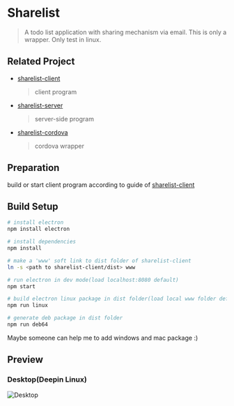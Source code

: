 # Sharelist

> A todo list application with sharing mechanism via email.
> This is only a wrapper.
> Only test in linux.

## Related Project

* [sharelist-client](https://gitee.com/antipro/sharelist-client)
  > client program
* [sharelist-server](https://gitee.com/antipro/sharelist-server)
  > server-side program
* [sharelist-cordova](https://gitee.com/antipro/sharelist-cordova)
  > cordova wrapper

## Preparation

build or start client program according to guide of [sharelist-client](https://gitee.com/antipro/sharelist-client)

## Build Setup

``` bash
# install electron
npm install electron

# install dependencies
npm install

# make a 'www' soft link to dist folder of sharelist-client
ln -s <path to sharelist-client/dist> www

# run electron in dev mode(load localhost:8080 default)
npm start

# build electron linux package in dist folder(load local www folder default)
npm run linux

# generate deb package in dist folder
npm run deb64
```
Maybe someone can help me to add windows and mac package :)

## Preview
### Desktop(Deepin Linux)

![Desktop](http://onmdsye1w.bkt.clouddn.com/sharelist-electron2.png)